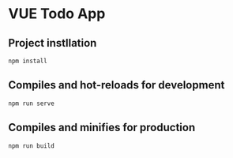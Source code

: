# VUE Todo App

## Project instllation

```
npm install
```


## Compiles and hot-reloads for development

```
npm run serve
```

## Compiles and minifies for production

```
npm run build
```
